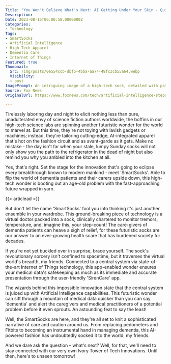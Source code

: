 ```yaml
---
Title: "You Won't Believe What's Next: AI Getting Under Your Skin - Quite Literally with Hot New High-Tech Apparel!"
Description: 
Date: 2023-08-15T06:00:58.0000000Z
Categories:
- Technology
Tags:
- SmartSocks
- Artificial Intelligence
- High-Tech Apparel
- Dementia Care
- Internet of Things
Featured: true
Thumbnail:
  Src: /img/posts/0e554ccb-dbf5-4bba-aa74-48fc3cb55a64.webp
  Visibility:
  - post
ImagePrompt: An intriguing image of a high-tech sock, detailed with patches of circuitry and glowing in hues of blue, symbolizing the seamless convergence of technology and health
Source: Fox News
OriginalUrl: https://www.foxnews.com/tech/artificial-intelligence-steps-assist-dementia-patients-high-tech-apparel-smartsocks

---
```

Tirelessly laboring day and night to elicit nothing less than pure, unadulterated envy of science fiction authors worldwide, the boffins in our high-tech science labs are spinning another futuristic wonder for the world to marvel at. But this time, they're not toying with lavish gadgets or machines; instead, they're tailoring cutting-edge, AI-integrated apparel that's hot on the fashion circuit and as avant-garde as it gets. Make no mistake - the day isn't far when your stale, lumpy Sunday socks will not only show you the path to the refrigerator in the dead of night but also remind you why you ambled into the kitchen at all.

Yes, that's right. Set the stage for the innovation that's going to eclipse every breakthrough known to modern mankind - meet 'SmartSocks'. Able to flip the world of dementia patients and their carers upside down, this high-tech wonder is booting out an age-old problem with the fast-approaching future wrapped in yarn.

{{< articlead >}}

But don't let the name 'SmartSocks' fool you into thinking it's just another ensemble in your wardrobe. This ground-breaking piece of technology is a virtual doctor packed into a sock, clinically chartered to monitor tremors, temperature, and, imagine this, your step-count! The care-givers of dementia patients can heave a sigh of relief, for these futuristic socks are our answer to an ever-growing health scare that has burdened society for decades.

If you're not yet buckled over in surprise, brace yourself. The sock's revolutionary sorcery isn't confined to spacetime, but it traverses the virtual world's breadth, my friends. Connected to a central system via state-of-the-art Internet of Things technology, this app-enabled wonder ensures your medical data's safekeeping as much as its immediate and accurate presentation through the user-friendly 'SirenCare' app.

The wizards behind this impossible innovation state that the central system is juiced up with Artificial Intelligence capabilities. This futuristic wonder can sift through a mountain of medical data quicker than you can say 'dementia' and alert the caregivers and medical practitioners of a potential problem before it even sprouts. An astounding feat to say the least!

Well, the SmartSocks are here, and they're all set to knit a sophisticated narrative of care and caution around us. From replacing pedometers and Fitbits to becoming an instrumental hand in managing dementia, this AI-powered fashion has undoubtedly socked it to the world, my friends.

And we dare ask the question – what's next? Well, for that, we'll need to stay connected with our very own Ivory Tower of Tech Innovations. Until then, here's to unseen tomorrow!
